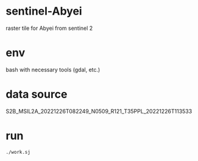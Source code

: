# sentinel-Abyei
raster tile for Abyei from sentinel 2

# env
bash with necessary tools (gdal, etc.)

# data source
S2B_MSIL2A_20221226T082249_N0509_R121_T35PPL_20221226T113533

# run
```
./work.sj
```
